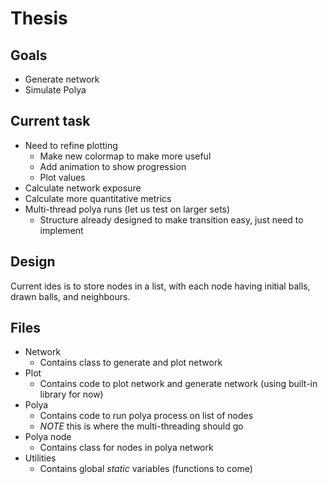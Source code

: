 # Thesis

## Goals

* Generate network
* Simulate Polya

## Current task

* Need to refine plotting
  * Make new colormap to make more useful
  * Add animation to show progression
  * Plot values
* Calculate network exposure
* Calculate more quantitative metrics
* Multi-thread polya runs (let us test on larger sets)
  * Structure already designed to make transition easy, just need to implement

## Design

Current ides is to store nodes in a list, with each node having initial balls, 
drawn balls, and neighbours. 

## Files

* Network
  * Contains class to generate and plot network
* Plot
  * Contains code to plot network and generate network (using built-in library for now)
* Polya
  * Contains code to run polya process on list of nodes
  * *NOTE* this is where the multi-threading should go
* Polya node
  * Contains class for nodes in polya network
* Utilities
  * Contains global *static* variables (functions to come)